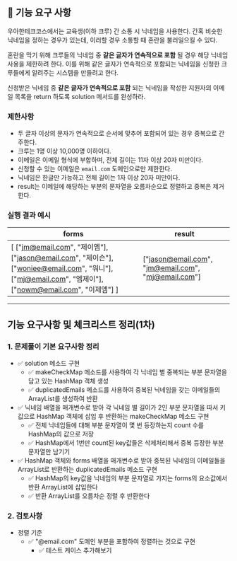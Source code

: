 ## 🚀 기능 요구 사항

우아한테크코스에서는 교육생(이하 크루) 간 소통 시 닉네임을 사용한다. 간혹 비슷한 닉네임을 정하는 경우가 있는데, 이러할 경우 소통할 때 혼란을 불러일으킬 수 있다.

혼란을 막기 위해 크루들의 닉네임 중 **같은 글자가 연속적으로 포함** 될 경우 해당 닉네임 사용을 제한하려 한다. 이를 위해 같은 글자가 연속적으로 포함되는 닉네임을 신청한 크루들에게 알려주는 시스템을 만들려고 한다.


신청받은 닉네임 중 **같은 글자가 연속적으로 포함** 되는 닉네임을 작성한 지원자의 이메일 목록을 return 하도록 solution 메서드를 완성하라.

### 제한사항

- 두 글자 이상의 문자가 연속적으로 순서에 맞추어 포함되어 있는 경우 중복으로 간주한다.
- 크루는 1명 이상 10,000명 이하이다.
- 이메일은 이메일 형식에 부합하며, 전체 길이는 11자 이상 20자 미만이다.
- 신청할 수 있는 이메일은 `email.com` 도메인으로만 제한한다.
- 닉네임은 한글만 가능하고 전체 길이는 1자 이상 20자 미만이다.
- result는 이메일에 해당하는 부분의 문자열을 오름차순으로 정렬하고 중복은 제거한다.

### 실행 결과 예시

| forms | result |
| --- | --- |
| [ ["jm@email.com", "제이엠"], ["jason@email.com", "제이슨"], ["woniee@email.com", "워니"], ["mj@email.com", "엠제이"], ["nowm@email.com", "이제엠"] ] | ["jason@email.com", "jm@email.com", "mj@email.com"] |

---

## 기능 요구사항 및 체크리스트 정리(1차)

### 1. 문제풀이 기본 요구사항 정리
- ✅ solution 메소드 구현
    - ✅ makeCheckMap 메소드를 사용하여 각 닉네임 별 중복되는 부분 문자열을 담고 있는 HashMap 객체 생성
    - ✅ duplicatedEmails 메소드를 사용하여 중복된 닉네임을 갖는 이메일들의 ArrayList를 생성하여 반환
- ✅ 닉네임 배열을 매개변수로 받아 각 닉네임 별 길이가 2인 부분 문자열을 따서 키값으로 HashMap 객체에 삽입 후 반환하는 makeCheckMap 메소드 구현
    - ✅ 전체 닉네임들에 대해 부분 문자열이 몇 번 등장하는지 count 수를 HashMap의 값으로 저장
    - ✅ HashMap에서 1번만 count된 key값들은 삭제처리해서 중복 등장한 부분 문자열만 남기기
- ✅ HashMap 객체와 forms 배열을 매개변수로 받아 중복된 닉네임의 이메일들을 ArrayList로 반환하는 duplicatedEmails 메소드 구현
    - ✅ HashMap의 key값을 닉네임의 부분 문자열로 가지는 forms의 요소값에서 반환 ArrayList에 삽입한다
    - ✅ 반환 ArrayList를 오름차순 정렬 후 반환한다

### 2. 검토사항
- 정렬 기준
    - ✅ "@email.com" 도메인 부분을 포함하여 정렬하는 것으로 구현
        - ✅ 테스트 케이스 추가해보기